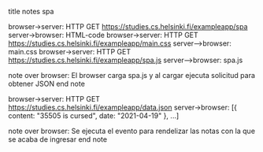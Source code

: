 title notes spa

browser->server: HTTP GET https://studies.cs.helsinki.fi/exampleapp/spa
server->browser: HTML-code
browser->server: HTTP GET https://studies.cs.helsinki.fi/exampleapp/main.css
server-->browser: main.css
browser->server: HTTP GET https://studies.cs.helsinki.fi/exampleapp/spa.js
server-->browser: spa.js

note over browser:
El browser carga spa.js
y al cargar ejecuta solicitud
para obtener JSON
end note

browser->server: HTTP GET https://studies.cs.helsinki.fi/exampleapp/data.json
server->browser: [{ content: "35505 is cursed", date: "2021-04-19" }, ...]

note over browser:
Se ejecuta el evento para
rendelizar las notas con la que
se acaba de ingresar
end note